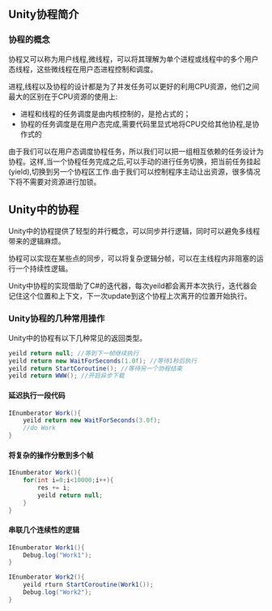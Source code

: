 ## Unity协程简介

### 协程的概念

协程又可以称为用户线程,微线程，可以将其理解为单个进程或线程中的多个用户态线程，这些微线程在用户态进程控制和调度。

进程,线程以及协程的设计都是为了并发任务可以更好的利用CPU资源，他们之间最大的区别在于CPU资源的使用上:

- 进程和线程的任务调度是由内核控制的，是抢占式的；
- 协程的任务调度是在用户态完成,需要代码里显式地将CPU交给其他协程,是协作式的

由于我们可以在用户态调度协程任务，所以我们可以把一组相互依赖的任务设计为协程。这样,当一个协程任务完成之后,可以手动的进行任务切换，把当前任务挂起(yield),切换到另一个协程区工作.由于我们可以控制程序主动让出资源，很多情况下将不需要对资源进行加锁。

## Unity中的协程
Unity中的协程提供了轻型的并行概念，可以同步并行逻辑，同时可以避免多线程带来的逻辑麻烦。

协程可以实现在某些点的同步，可以将复杂逻辑分帧，可以在主线程内非阻塞的运行一个持续性逻辑。

Unity中协程的实现借助了C#的迭代器，每次yeild都会离开本次执行，迭代器会记住这个位置和上下文，下一次update到这个协程上次离开的位置开始执行。

### Unity协程的几种常用操作

Unity中的协程有以下几种常见的返回类型。

```csharp
yeild return null; //等到下一帧继续执行
yeild return new WaitForSeconds(1.0f); //等待1秒后执行
yeild return StartCoroutine(); //等待另一个协程结束
yeild return WWW(); //开启异步下载
```

#### 延迟执行一段代码

```csharp
IEnumberator Work(){
    yeild return new WaitForSeconds(3.0f);
    //do Work
}
```

#### 将复杂的操作分散到多个帧

```csharp
IEnumberator Work(){
    for(int i=0;i<10000;i++){
        res += i;
        yeild return null;
    }
}
```

#### 串联几个连续性的逻辑

```csharp
IEnumberator Work1(){
    Debug.log("Work1");
}

IEnumberator Work2(){
    yeild rturn StartCoroutine(Work1());
    Debug.log("Work2");
}

```

